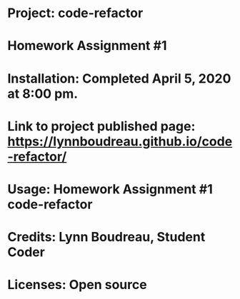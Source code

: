 # Project: code-refactor

# Homework Assignment #1

# Installation: Completed April 5, 2020 at 8:00 pm.

# Link to project published page: https://lynnboudreau.github.io/code-refactor/

# Usage: Homework Assignment #1 code-refactor

# Credits: Lynn Boudreau, Student Coder

# Licenses: Open source
